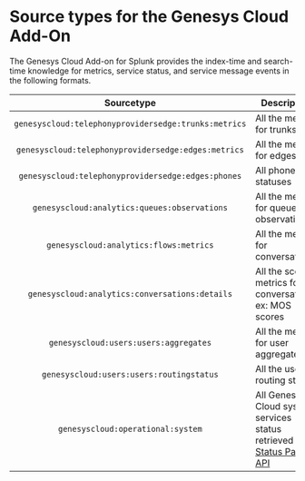 # Source types for the Genesys Cloud Add-On

The Genesys Cloud Add-on for Splunk provides the index-time and search-time knowledge for metrics, service status, and service message events in the following formats.

| Sourcetype | Description |
|:---:|---|
| `genesyscloud:telephonyprovidersedge:trunks:metrics` | All the metrics for trunks |
| `genesyscloud:telephonyprovidersedge:edges:metrics`  | All the metrics for edges  |
| `genesyscloud:telephonyprovidersedge:edges:phones`  | All phones statuses  |
| `genesyscloud:analytics:queues:observations` | All the metrics for queue observations |
| `genesyscloud:analytics:flows:metrics` | All the metrics for conversations |
| `genesyscloud:analytics:conversations:details` | All the score metrics for conversations, ex: MOS scores |
| `genesyscloud:users:users:aggregates` | All the metrics for user aggregates |
| `genesyscloud:users:users:routingstatus` | All the user routing status |
| `genesyscloud:operational:system` | All Genesys Cloud system services status retrieved via [Status Page API](https://metastatuspage.com/api#summary) |
